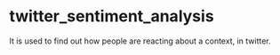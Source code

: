 # twitter_sentiment_analysis
It is used to find out how people are reacting about a context, in twitter.
